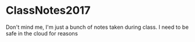 # ClassNotes2017
Don't mind me, I'm just a bunch of notes taken during class. I need to be safe in the cloud for reasons
